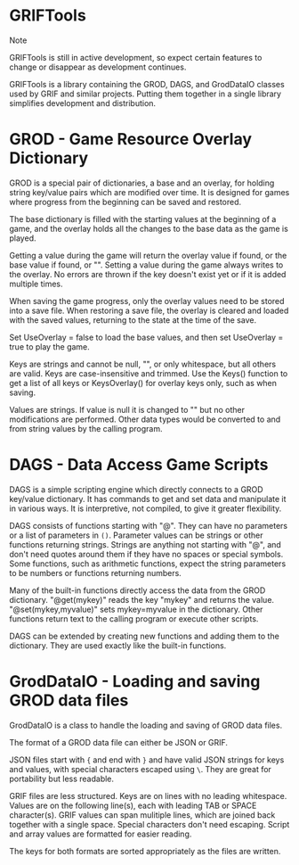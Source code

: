 # GRIFTools

> [!NOTE]
> GRIFTools is still in active development, so expect certain features to change or disappear as development continues.

GRIFTools is a library containing the GROD, DAGS, and GrodDataIO classes used by GRIF and similar projects. Putting them together in a single library simplifies development and distribution.

# GROD - Game Resource Overlay Dictionary

GROD is a special pair of dictionaries, a base and an overlay, for holding string key/value pairs which are modified over time. It is designed for games where progress from the beginning can be saved and restored.

The base dictionary is filled with the starting values at the beginning of a game, and the overlay holds all the changes to the base data as the game is played.

Getting a value during the game will return the overlay value if found, or the base value if found, or "". Setting a value during the game always writes to the overlay. No errors are thrown if the key doesn't exist yet or if it is added multiple times.

When saving the game progress, only the overlay values need to be stored into a save file. When restoring a save file, the overlay is cleared and loaded with the saved values, returning to the state at the time of the save.

Set UseOverlay = false to load the base values, and then set UseOverlay = true to play the game.

Keys are strings and cannot be null, "", or only whitespace, but all others are valid. Keys are case-insensitive and trimmed. Use the Keys() function to get a list of all keys or KeysOverlay() for overlay keys only, such as when saving.

Values are strings. If value is null it is changed to "" but no other modifications are performed. Other data types would be converted to and from string values by the calling program.

# DAGS - Data Access Game Scripts

DAGS is a simple scripting engine which directly connects to a GROD key/value dictionary. It has commands to get and set data and manipulate it in various ways. It is interpretive, not compiled, to give it greater flexibility.

DAGS consists of functions starting with "@". They can have no parameters or a list of parameters in `()`. Parameter values can be strings or other functions returning strings. Strings are anything not starting with "@", and don't need quotes around them if they have no spaces or special symbols. Some functions, such as arithmetic functions, expect the string parameters to be numbers or functions returning numbers.

Many of the built-in functions directly access the data from the GROD dictionary. "@get(mykey)" reads the key "mykey" and returns the value. "@set(mykey,myvalue)" sets mykey=myvalue in the dictionary. Other functions return text to the calling program or execute other scripts.

DAGS can be extended by creating new functions and adding them to the dictionary. They are used exactly like the built-in functions.

# GrodDataIO - Loading and saving GROD data files

GrodDataIO is a class to handle the loading and saving of GROD data files.

The format of a GROD data file can either be JSON or GRIF.

JSON files start with `{` and end with `}` and have valid JSON strings for keys and values, with special characters escaped using `\`. They are great for portability but less readable.

GRIF files are less structured. Keys are on lines with no leading whitespace. Values are on the following line(s), each with leading TAB or SPACE character(s). GRIF values can span mulitiple lines, which are joined back together with a single space. Special characters don't need escaping. Script and array values are formatted for easier reading.

The keys for both formats are sorted appropriately as the files are written.

